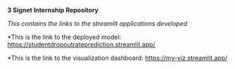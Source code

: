 **3 Signet Internship Repository**

*This contains the links to the streamlit applications developed*

*This is the link to the deployed model: https://studentdropoutrateprediction.streamlit.app/


*This is the link to the visualization dashboard: https://my-viz.streamlit.app/


